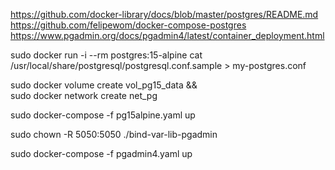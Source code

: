 https://github.com/docker-library/docs/blob/master/postgres/README.md
https://github.com/felipewom/docker-compose-postgres
https://www.pgadmin.org/docs/pgadmin4/latest/container_deployment.html

sudo docker run -i --rm postgres:15-alpine cat /usr/local/share/postgresql/postgresql.conf.sample > my-postgres.conf

sudo docker volume create vol_pg15_data && \
sudo docker network create net_pg

sudo docker-compose -f pg15alpine.yaml up

sudo chown -R 5050:5050 ./bind-var-lib-pgadmin

sudo docker-compose -f pgadmin4.yaml up
